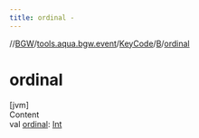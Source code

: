 ```yaml
---
title: ordinal -
---
```

//[BGW](../../../../index.md)/[tools.aqua.bgw.event](../../index.md)/[KeyCode](../index.md)/[B](index.md)/[ordinal](ordinal.md)



# ordinal  
[jvm]  
Content  
val [ordinal](ordinal.md): [Int](https://kotlinlang.org/api/latest/jvm/stdlib/kotlin/-int/index.html)  



